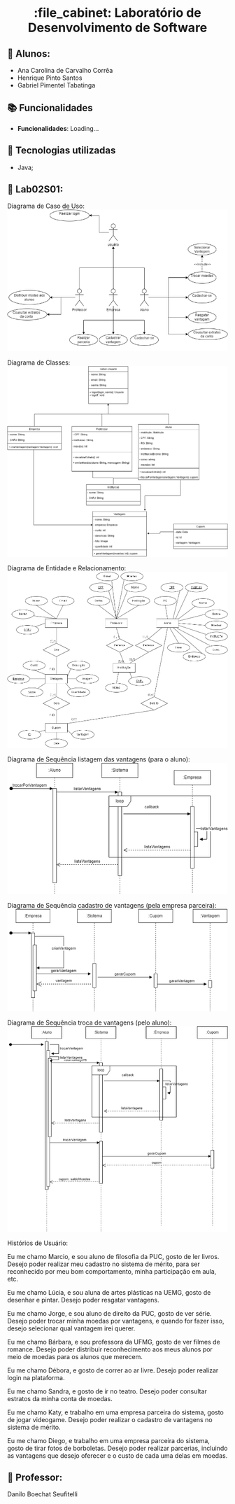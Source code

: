 <h1 align="center">:file_cabinet: Laboratório de Desenvolvimento de Software</h1>

## :memo: Alunos:

- Ana Carolina de Carvalho Corrêa
- Henrique Pinto Santos
- Gabriel Pimentel Tabatinga

## :books: Funcionalidades

- <b>Funcionalidades</b>: Loading...

## :wrench: Tecnologias utilizadas

- Java;

## :rocket: Lab02S01:

Diagrama de Caso de Uso: <br/>
![texto](Projeto/Diagramas/CasoDeUsoV2.png)

Diagrama de Classes: <br/>
![texto](Projeto/Diagramas/diagramaClasseV2.png)
<br/>

Diagrama de Entidade e Relacionamento: <br/>
![texto](Projeto/Diagramas/diagramaERV1.png)
<br/>

Diagrama de Sequência listagem das vantagens (para o aluno): <br/>
![texto](Projeto/Diagramas/Diagrama_seq_listagem_das_vantagens.png)
<br/>

 Diagrama de Sequência cadastro de vantagens (pela empresa parceira): <br/>
![texto](Projeto/Diagramas/Diag_seq_cadastro_vantagens_v2.png)
<br/>

 Diagrama de Sequência troca de vantagens (pelo aluno): <br/>
![texto](Projeto/Diagramas/Diag_seq_troca_vantagens.drawio.png)
<br/>

Histórios de Usuário:

Eu me chamo Marcio, e sou aluno de filosofia da PUC, gosto de ler livros. Desejo poder realizar meu cadastro no sistema de mérito, para ser reconhecido por meu bom comportamento, minha participação em aula, etc.

Eu me chamo Lúcia, e sou aluna de artes plásticas na UEMG, gosto de desenhar e pintar. Desejo poder resgatar vantagens.

Eu me chamo Jorge, e sou aluno de direito da PUC, gosto de ver série. Desejo poder trocar minha moedas por vantagens, e quando for fazer isso, desejo selecionar qual vantagem irei querer.

Eu me chamo Bárbara, e sou professora da UFMG, gosto de ver filmes de romance. Desejo poder distribuir reconhecimento aos meus alunos por meio de moedas para os alunos que merecem.

Eu me chamo Débora, e gosto de correr ao ar livre. Desejo poder realizar login na plataforma.

Eu me chamo Sandra, e gosto de ir no teatro. Desejo poder consultar estratos da minha conta de moedas.

Eu me chamo Katy, e trabalho em uma empresa parceira do sistema, gosto de jogar videogame. Desejo poder realizar o cadastro de vantagens no sistema de mérito.

Eu me chamo Diego,  e trabalho em uma empresa parceira do sistema, gosto de tirar fotos de borboletas. Desejo poder realizar parcerias, incluindo as vantagens que desejo oferecer e o custo de cada uma delas em moedas.

## :dart: Professor:

Danilo Boechat Seufitelli

